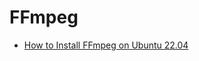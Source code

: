 # FFmpeg
* [How to Install FFmpeg on Ubuntu 22.04](https://linuxhint.com/install-ffmpeg-ubuntu22-04/)